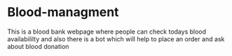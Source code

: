 # Blood-managment
This  is a blood bank webpage where people can check todays blood availabililty and also there is a bot which will help to place an order and ask about blood donation
